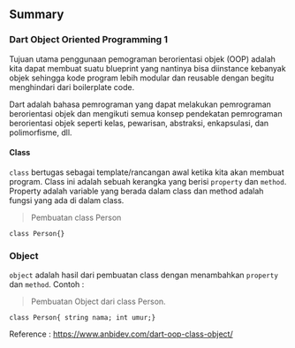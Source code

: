 ## Summary
### Dart Object Oriented Programming 1

Tujuan utama penggunaan pemograman berorientasi objek (OOP) adalah kita dapat membuat suatu blueprint yang nantinya bisa diinstance kebanyak objek sehingga kode program lebih modular dan reusable dengan begitu menghindari dari boilerplate code. 

Dart adalah bahasa pemrograman yang dapat melakukan pemrograman berorientasi objek dan mengikuti semua konsep pendekatan pemrograman berorientasi objek seperti kelas, pewarisan, abstraksi, enkapsulasi, dan polimorfisme, dll.

#### Class
`class` bertugas sebagai template/rancangan awal ketika kita akan membuat program. Class ini adalah sebuah kerangka yang berisi `property` dan `method`.  Property adalah variable yang berada dalam class dan method adalah fungsi yang ada di dalam class.

> Pembuatan class Person

`class Person{}`

### Object 
`object` adalah hasil dari pembuatan class dengan menambahkan `property` dan `method`. Contoh : 
> Pembuatan Object dari class Person.

<code>class Person{
    string nama;
    int umur;}
</code>

Reference :
<https://www.anbidev.com/dart-oop-class-object/>